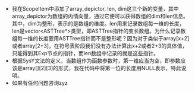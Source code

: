 - 我在ScopeItem中添加了array_depictor, len, dim这三个新的变量，其中array_depictor为数组的内情向量，通过它便可以获得数组的dim和len信息。其中，dim为整形，表示的是数组的维度。len用来记录数组每一维的长度，len是vector<ASTTree*>类型，即ASTTree指针的变长数组。为什么记录数组每一维的长度要用ASTTree指针而不是整形呢？因为对于类似于array[x+2]或者array[2+3]，在符号表阶段我们没有办法计算出x+2或者2+3的具体值，只能得到其Exp节点的指针，而len数组中记录的就是这些指针。
- 根据SysY文法的定义，当数组作为函数参数时，第一维应当为空，即参数应该是array[][2][3]的形式，我在代码中将第一位的长度用NULL表示，特此说明。
- 如果有任何问题咨询zyz


